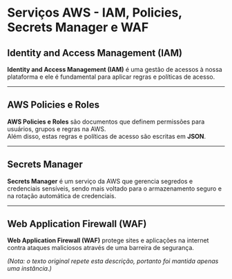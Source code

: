 # Serviços AWS - IAM, Policies, Secrets Manager e WAF

## Identity and Access Management (IAM)
**Identity and Access Management (IAM)** é uma gestão de acessos à nossa plataforma e ele é fundamental para aplicar regras e políticas de acesso.

---

## AWS Policies e Roles
**AWS Policies e Roles** são documentos que definem permissões para usuários, grupos e regras na AWS.  
Além disso, estas regras e políticas de acesso são escritas em **JSON**.

---

## Secrets Manager
**Secrets Manager** é um serviço da AWS que gerencia segredos e credenciais sensíveis, sendo mais voltado para o armazenamento seguro e na rotação automática de credenciais.

---

## Web Application Firewall (WAF)
**Web Application Firewall (WAF)** protege sites e aplicações na internet contra ataques maliciosos através de uma barreira de segurança.

*(Nota: o texto original repete esta descrição, portanto foi mantida apenas uma instância.)*

